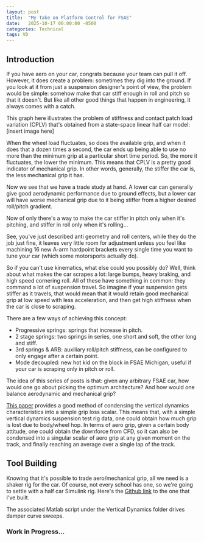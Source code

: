 ```yaml
---
layout: post
title:  "My Take on Platform Control for FSAE"
date:   2025-10-17 00:00:00 -0500
categories: Technical
tags: VD
---
```


## Introduction

If you have aero on your car, congrats because your team can pull it off. However, it does create a problem: sometimes they dig into the ground. If you look at it from just a suspension designer's point of view, the problem would be simple: somehow make that car stiff enough in roll and pitch so that it doesn't. But like all other good things that happen in engineering, it always comes with a catch. 

This graph here illustrates the problem of stiffness and contact patch load variation (CPLV) that's obtained from a state-space linear half car model:
[insert image here]

When the wheel load fluctuates, so does the available grip, and when it does that a dozen times a second, the car ends up being able to use no more than the minimum grip at a particular short time period. So, the more it fluctuates, the lower the minimum. This means that CPLV is a pretty good indicator of mechanical grip. In other words, generally, the stiffer the car is, the less mechanical grip it has.

Now we see that we have a trade study at hand. A lower car can generally give good aerodynamic performance due to ground effects, but a lower car will have worse mechanical grip due to it being stiffer from a higher desired roll/pitch gradient.

Now of only there's a way to make the car stiffer in pitch only when it's pitching, and stiffer in roll only when it's rolling...

See, you've just described anti geometry and roll centers, while they do the job just fine, it leaves very little room for adjustment unless you feel like machining 16 new A-arm hardpoint brackets every single time you want to tune your car (which some motorsports actually do). 

So if you can't use kinematics, what else could you possibly do? Well, think about what makes the car scrapes a lot: large bumps, heavy braking, and high speed cornering roll. All of these have something in common: they command a lot of suspension travel. So imagine if your suspension gets stiffer as it travels, that would mean that it would retain good mechanical grip at low speed with less acceleration, and then get high stiffness when the car is close to scraping. 

There are a few ways of achieving this concept: 
- Progressive springs: springs that increase in pitch.
- 2 stage springs: two springs in series, one short and soft, the other long and stiff.
- 3rd springs & ARB: auxiliary roll/pitch stiffness, can be configured to only engage after a certain point.
- Mode decoupled: new hot kid on the block in FSAE Michigan, useful if your car is scraping only in pitch or roll.

The idea of this series of posts is that: given any arbitrary FSAE car, how would one go about picking the optimum architecture? And how would one balance aerodynamic and mechanical grip?

[This paper](https://radar.brookes.ac.uk/radar/file/7fc3dce7-8da4-4362-a5dc-df16a19c1683/1/bennett2012ride.pdf) provides a good method of condensing the vertical dynamics characteristics into a simple grip loss scalar. This means that, with a simple vertical dynamics suspension test rig data, one could obtain how much grip is lost due to body/wheel hop. In terms of aero grip, given a certain body attitude, one could obtain the downforce from CFD, so it can also be condensed into a singular scalar of aero grip at any given moment on the track, and finally reaching an average over a single lap of the track.

## Tool Building

Knowing that it's possible to trade aero/mechanical grip, all we need is a shaker rig for the car. Of course, not every school has one, so we're going to settle with a half car Simulink rig. Here's the [Github link](https://github.com/Alphabet1671/FSAE-VD-Personal-Scripts) to the one that I've built.

The associated Matlab script under the Vertical Dynamics folder drives damper curve sweeps.

### Work in Progress...



